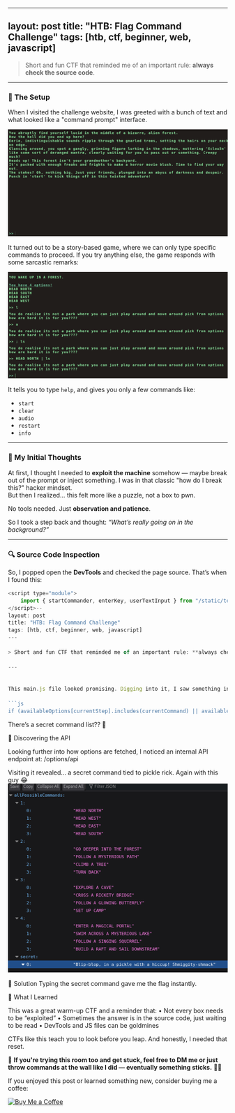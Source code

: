 ----
layout: post
title: "HTB: Flag Command Challenge"
tags: [htb, ctf, beginner, web, javascript]
---

> Short and fun CTF that reminded me of an important rule: **always check the source code**.

---

### 🧠 The Setup

When I visited the challenge website, I was greeted with a bunch of text and what looked like a "command prompt" interface.

![](/assets/img/flag-command/website.png)

It turned out to be a story-based game, where we can only type specific commands to proceed. If you try anything else, the game responds with some sarcastic remarks:

![](/assets/img/flag-command/error.png)

It tells you to type `help`, and gives you only a few commands like:

- `start`
- `clear`
- `audio`
- `restart`
- `info`

---

### 🤔 My Initial Thoughts

At first, I thought I needed to **exploit the machine** somehow — maybe break out of the prompt or inject something. I was in that classic "how do I break this?" hacker mindset.  
But then I realized… this felt more like a puzzle, not a box to pwn.

No tools needed. Just **observation and patience**.

So I took a step back and thought: *“What’s really going on in the background?”*

---

### 🔍 Source Code Inspection

So, I popped open the **DevTools** and checked the page source. That’s when I found this:

```js
<script type="module">
    import { startCommander, enterKey, userTextInput } from "/static/terminal/js/main.js";
</script>--
layout: post
title: "HTB: Flag Command Challenge"
tags: [htb, ctf, beginner, web, javascript]
---

> Short and fun CTF that reminded me of an important rule: **always check the source code**.

---


This main.js file looked promising. Digging into it, I saw something interesting:

```js
if (availableOptions[currentStep].includes(currentCommand) || availableOptions['secret'].includes(currentCommand)) {
```

There’s a secret command list?? 👀

📡 Discovering the API

Looking further into how options are fetched, I noticed an internal API endpoint at: /options/api

Visiting it revealed… a secret command tied to pickle rick. Again with this guy 😂
![](/assets/img/flag-command/api.png)

🎯 Solution
Typing the secret command gave me the flag instantly.



🧩 What I Learned

This was a great warm-up CTF and a reminder that:
	•	Not every box needs to be “exploited”
	•	Sometimes the answer is in the source code, just waiting to be read
	•	DevTools and JS files can be goldmines

CTFs like this teach you to look before you leap. And honestly, I needed that reset.


💬 **If you're trying this room too and get stuck, feel free to DM me or just throw commands at the wall like I did — eventually something sticks.** 🧠🔥  


If you enjoyed this post or learned something new, consider buying me a coffee:

<a href="https://ko-fi.com/zew0z" target="_blank">
    <img src="https://ko-fi.com/img/githubbutton_sm.svg" alt="Buy Me a Coffee" />
</a>

